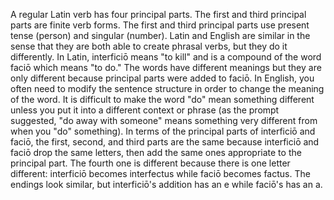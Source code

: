 A regular Latin verb has four principal parts.
The first and third principal parts are finite verb forms. The first and third principal parts use present tense (person) and singular (number).
Latin and English are similar in the sense that they are both able to create phrasal verbs, but they do it differently. In Latin, interficiō means "to kill" and is a compound of the word faciō which means "to do." The words have different meanings but they are only different because principal parts were added to faciō. In English, you often need to modify the sentence structure in order to change the meaning of the word. It is difficult to make the word "do" mean something different unless you put it into a different context or phrase (as the prompt suggested, "do away with someone" means something very different from when you "do" something). In terms of the principal parts of interficiō and faciō, the first, second, and third parts are the same because interficiō and faciō drop the same letters, then add the same ones appropriate to the principal part. The fourth one is different because there is one letter different: interficiō becomes interfectus while faciō becomes factus. The endings look similar, but interficiō's addition has an e while faciō's has an a.
